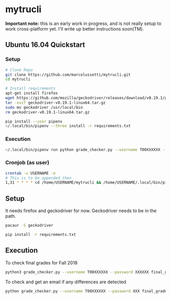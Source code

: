 # mytrucli
**Important note:** this is an early work in progress, and is not really setup to work cross-platform yet. I'll write up better instructions soon(TM).

## Ubuntu 16.04 Quickstart
### Setup
```bash
# Clone Repo
git clone https://github.com/marcolussetti/mytrucli.git
cd mytrucli

# Install requirements
apt-get install firefox
wget https://github.com/mozilla/geckodriver/releases/download/v0.19.1/geckodriver-v0.19.1-linux64.tar.gz
tar -xvzf geckodriver-v0.19.1-linux64.tar.gz
sudo mv geckodriver /usr/local/bin
rm geckodriver-v0.19.1-linux64.tar.gz

pip install --user pipenv
~/.local/bin/pipenv --three install -r requirements.txt
```
### Execution

```bash
~/.local/bin/pipenv run python grade_checker.py --username T00XXXXXX --password XXXXXX final_grades --term 201810
```

### Cronjob (as user)
```bash
crontab -u USERNAME -e
# This is to be appended then
1,31 * * * * cd /home/USERNAME/mytrucli && /home/USERNAME/.local/bin/pipenv run python grade_checker.py --username T00XXXXXX --password XXXXX final_grades --term 201810 --email XXX@XXXX.com --sendgrid-api-key SG.XXXX > /tmp/mytrucli.log
```

## Setup
It needs firefox and geckodriver for now. Geckodriver needs to be in the path.

```bash
pacaur -S geckodriver
```

```bash
pip install -r requirements.txt
```

## Execution
To check final grades for Fall 2018
```bash
python3 grade_checker.py --username T00XXXXXX --password XXXXXX final_grades --term 201810
```

To check and get an email if any differences are detected
```bash
python grade_checker.py --username T00XXXXXX --password XXX final_grades --term 201810 --email XXX@XXXX.com --sendgrid-api-key SG.XXXXX
```
